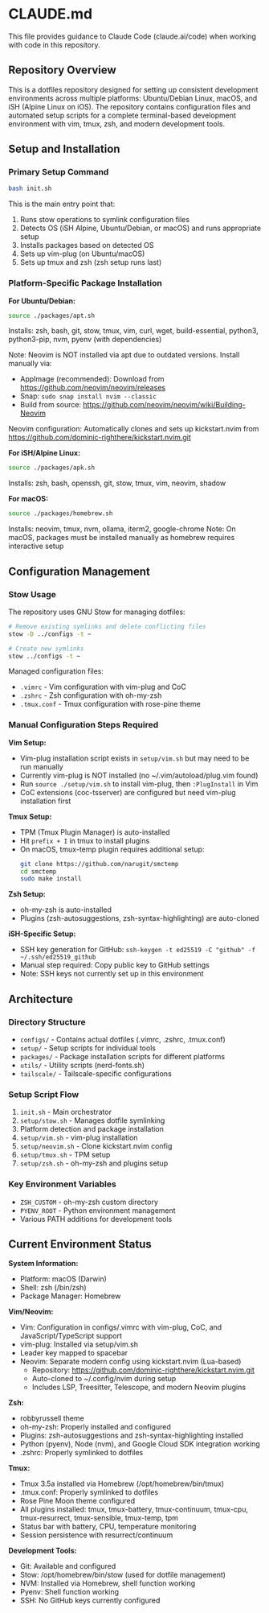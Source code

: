 # CLAUDE.md

This file provides guidance to Claude Code (claude.ai/code) when working with code in this repository.

## Repository Overview

This is a dotfiles repository designed for setting up consistent development environments across multiple platforms: Ubuntu/Debian Linux, macOS, and iSH (Alpine Linux on iOS). The repository contains configuration files and automated setup scripts for a complete terminal-based development environment with vim, tmux, zsh, and modern development tools.

## Setup and Installation

### Primary Setup Command
```bash
bash init.sh
```

This is the main entry point that:
1. Runs stow operations to symlink configuration files
2. Detects OS (iSH Alpine, Ubuntu/Debian, or macOS) and runs appropriate setup
3. Installs packages based on detected OS
4. Sets up vim-plug (on Ubuntu/macOS)
5. Sets up tmux and zsh (zsh setup runs last)

### Platform-Specific Package Installation

**For Ubuntu/Debian:**
```bash
source ./packages/apt.sh
```
Installs: zsh, bash, git, stow, tmux, vim, curl, wget, build-essential, python3, python3-pip, nvm, pyenv (with dependencies)

Note: Neovim is NOT installed via apt due to outdated versions. Install manually via:
- AppImage (recommended): Download from https://github.com/neovim/neovim/releases
- Snap: `sudo snap install nvim --classic`
- Build from source: https://github.com/neovim/neovim/wiki/Building-Neovim

Neovim configuration: Automatically clones and sets up kickstart.nvim from https://github.com/dominic-righthere/kickstart.nvim.git

**For iSH/Alpine Linux:**
```bash
source ./packages/apk.sh
```
Installs: zsh, bash, openssh, git, stow, tmux, vim, neovim, shadow

**For macOS:**
```bash
source ./packages/homebrew.sh
```
Installs: neovim, tmux, nvm, ollama, iterm2, google-chrome
Note: On macOS, packages must be installed manually as homebrew requires interactive setup

## Configuration Management

### Stow Usage
The repository uses GNU Stow for managing dotfiles:
```bash
# Remove existing symlinks and delete conflicting files
stow -D ../configs -t ~

# Create new symlinks
stow ../configs -t ~
```

Managed configuration files:
- `.vimrc` - Vim configuration with vim-plug and CoC
- `.zshrc` - Zsh configuration with oh-my-zsh
- `.tmux.conf` - Tmux configuration with rose-pine theme

### Manual Configuration Steps Required

**Vim Setup:**
- Vim-plug installation script exists in `setup/vim.sh` but may need to be run manually
- Currently vim-plug is NOT installed (no ~/.vim/autoload/plug.vim found)
- Run `source ./setup/vim.sh` to install vim-plug, then `:PlugInstall` in Vim
- CoC extensions (coc-tsserver) are configured but need vim-plug installation first

**Tmux Setup:**
- TPM (Tmux Plugin Manager) is auto-installed
- Hit `prefix + I` in tmux to install plugins
- On macOS, tmux-temp plugin requires additional setup:
  ```bash
  git clone https://github.com/narugit/smctemp
  cd smctemp
  sudo make install
  ```

**Zsh Setup:**
- oh-my-zsh is auto-installed
- Plugins (zsh-autosuggestions, zsh-syntax-highlighting) are auto-cloned

**iSH-Specific Setup:**
- SSH key generation for GitHub: `ssh-keygen -t ed25519 -C "github" -f ~/.ssh/ed25519_github`
- Manual step required: Copy public key to GitHub settings
- Note: SSH keys not currently set up in this environment

## Architecture

### Directory Structure
- `configs/` - Contains actual dotfiles (.vimrc, .zshrc, .tmux.conf)
- `setup/` - Setup scripts for individual tools
- `packages/` - Package installation scripts for different platforms
- `utils/` - Utility scripts (nerd-fonts.sh)
- `tailscale/` - Tailscale-specific configurations

### Setup Script Flow
1. `init.sh` - Main orchestrator
2. `setup/stow.sh` - Manages dotfile symlinking
3. Platform detection and package installation
4. `setup/vim.sh` - vim-plug installation
5. `setup/neovim.sh` - Clone kickstart.nvim config
6. `setup/tmux.sh` - TPM setup
7. `setup/zsh.sh` - oh-my-zsh and plugins setup

### Key Environment Variables
- `ZSH_CUSTOM` - oh-my-zsh custom directory
- `PYENV_ROOT` - Python environment management
- Various PATH additions for development tools

## Current Environment Status

**System Information:**
- Platform: macOS (Darwin)
- Shell: zsh (/bin/zsh)
- Package Manager: Homebrew

**Vim/Neovim:**
- Vim: Configuration in configs/.vimrc with vim-plug, CoC, and JavaScript/TypeScript support
- vim-plug: Installed via setup/vim.sh
- Leader key mapped to spacebar
- Neovim: Separate modern config using kickstart.nvim (Lua-based)
  - Repository: https://github.com/dominic-righthere/kickstart.nvim.git
  - Auto-cloned to ~/.config/nvim during setup
  - Includes LSP, Treesitter, Telescope, and modern Neovim plugins

**Zsh:**
- robbyrussell theme
- oh-my-zsh: Properly installed and configured
- Plugins: zsh-autosuggestions and zsh-syntax-highlighting installed
- Python (pyenv), Node (nvm), and Google Cloud SDK integration working
- .zshrc: Properly symlinked to dotfiles

**Tmux:**
- Tmux 3.5a installed via Homebrew (/opt/homebrew/bin/tmux)
- .tmux.conf: Properly symlinked to dotfiles
- Rose Pine Moon theme configured
- All plugins installed: tmux, tmux-battery, tmux-continuum, tmux-cpu, tmux-resurrect, tmux-sensible, tmux-temp, tpm
- Status bar with battery, CPU, temperature monitoring
- Session persistence with resurrect/continuum

**Development Tools:**
- Git: Available and configured
- Stow: /opt/homebrew/bin/stow (used for dotfile management)
- NVM: Installed via Homebrew, shell function working
- Pyenv: Shell function working
- SSH: No GitHub keys currently configured